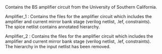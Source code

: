 Contains the BS amplifier circuit from the University of Southern California.

Amplifier_1 : Contains the files for the amplifier circuit which includes the amplifier and current mirror bank stage (verilog netlist, .lef, constraints). The spice netlist contains annotated hierarchy.

Amplifier_2 :  Contains the files for the amplifier circuit which includes the amplifier and current mirror bank stage (verilog netlist, .lef, constraints). The hierarchy in the input netlist has been removed.